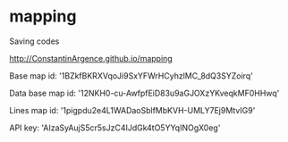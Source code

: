 # mapping
Saving codes

http://ConstantinArgence.github.io/mapping


<p> Base map id: '1BZkfBKRXVqoJi9SxYFWrHCyhzlMC_8dQ3SYZoirq'
<p> Data base map id: '12NKH0-cu-AwfpfEiD83u9aGJOXzYKveqkMF0HHwq'
<p> Lines map id: '1pigpdu2e4L1WADaoSblfMbKVH-UMLY7Ej9MtvIG9'


API key: 'AIzaSyAujS5cr5sJzC4IJdGk4tO5YYqINOgX0eg'
